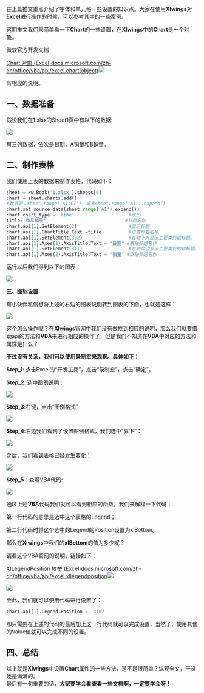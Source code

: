 在上篇推文重点介绍了字体和单元格一些设置的知识点。大家在使用**Xlwings**对**Excel**进行操作的时候，可以参考其中的一些案例。

这期推文我们来简单看一下**Chart**的一些设置，在**Xlwings**中的**Chart**是一个对象。

微软官方开发文档

[Chart 对象 (Excel)​docs.microsoft.com/zh-cn/office/vba/api/excel.chart(object)![](https://pic1.zhimg.com/v2-fa769ba2fd25c9bdd269a736e0942218_ipico.jpg)](https://link.zhihu.com/?target=https%3A//docs.microsoft.com/zh-cn/office/vba/api/excel.chart%28object%29)

有相应的说明。

## **一、数据准备**

假设我们在1.xlsx的Sheet1页中有以下的数据:

![](https://pic3.zhimg.com/80/v2-fcc54198299a400fc3929e500a1c0412_1440w.webp)

有三列数据，依次是日期，A销量和B销量。

## **二、制作表格**

我们使用上表的数据来制作表格，代码如下：

```python
sheet = xw.Book('1.xlsx').sheets[0]
chart = sheet.charts.add()
#数据源：sheet.range('A1:C7')，或者sheet.range('A1').expand()
chart.set_source_data(sheet.range('A1').expand())
chart.chart_type = 'line'                    #线形
title='商品销量'                             #标题名称
chart.api[1].SetElement(2)                   #显示标题
chart.api[1].ChartTitle.Text =title          #设置标题名称
chart.api[1].SetElement(302)                 #在轴下方显示主要类别轴标题。
chart.api[1].Axes(1).AxisTitle.Text = "日期" #横轴标题名称
chart.api[1].SetElement(311)                 #在轴旁边显示主要类别的轴标题。
chart.api[1].Axes(2).AxisTitle.Text = "销量" #纵轴标题名称
```

运行以后我们得到以下的图表：

![](https://pic3.zhimg.com/80/v2-0b38511da186a0029a324032e234e9a2_1440w.webp)

**三、图标设置**

有小伙伴私信想将上述的右边的图表说明转到图表的下面，也就是这样：

![](https://pic1.zhimg.com/80/v2-d032c76ae49b91bd9fb4cedc8691c0a8_1440w.webp)

这个怎么操作呢？在**Xlwings**官网中我们没有做找到相应的说明，那么我们就要借助api的方法和**VBA**来进行相应的操作了，但是我们不知道在**VBA**中对应的方法和属性是什么？

  

**不过没有关系，我们可以使用录制宏来观察。具体如下：**

**Step_1**: 点击Excel的“开发工具”，点击“录制宏”，点击“确定”。

**Step_2**: 选中图例说明：

![](https://pic1.zhimg.com/80/v2-5f47b2f0a9d847820e85b9d5ce55c928_1440w.webp)

**Step_3**:右键，点击“图例格式”

![](https://pic2.zhimg.com/80/v2-94b1b81bf42f2f9850ea1f742f9f652d_1440w.webp)

**Step_4**:右边我们看到了设置图例格式，我们选中“靠下”：

![](https://pic3.zhimg.com/80/v2-b8b34711eb06817dd1f6a608dce20a12_1440w.webp)

之后，我们看到表格已经发生变化：

![](https://pic1.zhimg.com/80/v2-8141ef1c0572b65382e7f6c174f62488_1440w.webp)

**Step_5**：查看VBA代码:

![](https://pic2.zhimg.com/80/v2-bfbc72b954daf7ca0971462035c98821_1440w.webp)

通过上述**VBA**代码我们就可以看到相应的函数，我们来解释一下代码：

第一行代码的意思是选中这个表格的Legend；

第二行代码时将这个选中的Legend的Position设置为xlBottom。

  

那么在**Xlwings**中我们的**xlBottom**的值为多少呢？

请看这个VBA官网的说明，链接如下：

[XlLegendPosition 枚举 (Excel)​docs.microsoft.com/zh-cn/office/vba/api/excel.xllegendposition![](https://pic1.zhimg.com/v2-fa769ba2fd25c9bdd269a736e0942218_ipico.jpg)](https://link.zhihu.com/?target=https%3A//docs.microsoft.com/zh-cn/office/vba/api/excel.xllegendposition)

![](https://pic3.zhimg.com/80/v2-6bce13b6b9d9980d0b8ac5f6e8e5d262_1440w.webp)

至此，我们就可以使用代码进行设置了：

```python
chart.api[1].Legend.Position = -4107
```

  

即只需要在上述的代码的最后加上这一行代码就可以完成设置，当然了，使用其他的Value值就可以完成不同的设置。

## **四、总结**

以上就是**Xlwings**中设置**Chart**属性的一些方法，是不是很简单？纵观全文，干货还是满满的。  
最后有一句重要的话，**大家要学会看查看一些文档啊，一定要学会呀！**